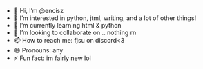 - 👋 Hi, I’m @encisz
- 👀 I’m interested in python, jtml, writing, and a lot of other things!
- 🌱 I’m currently learning html & python
- 💞️ I’m looking to collaborate on .. nothing rn
- 📫 How to reach me: fjsu on discord<3
- 😄 Pronouns: any
- ⚡ Fun fact: im fairly new lol

<!---
encisz/encisz is a ✨ special ✨ repository because its `README.md` (this file) appears on your GitHub profile.
You can click the Preview link to take a look at your changes.
--->
